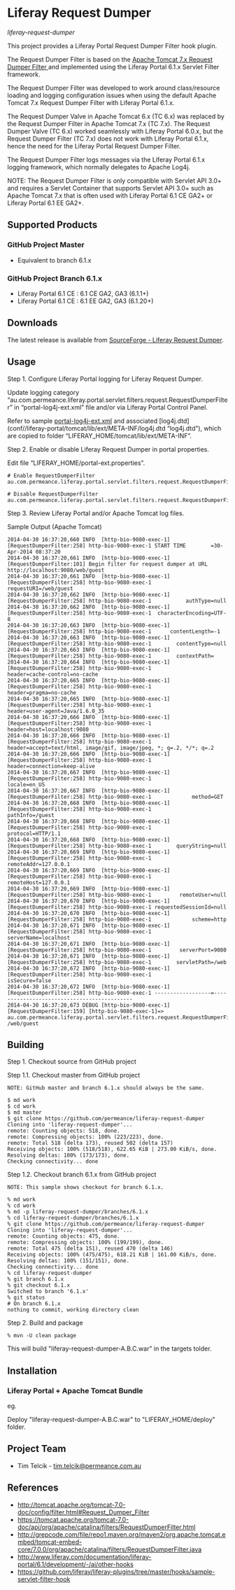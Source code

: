 # Liferay Request Dumper

*liferay-request-dumper*

This project provides a Liferay Portal Request Dumper Filter hook plugin.

The Request Dumper Filter is based on the [Apache Tomcat 7.x Request Dumper Filter ](http://tomcat.apache.org/tomcat-7.0-doc/config/filter.html#Request_Dumper_Filter "The Request Dumper Filter is based on the [Apache Tomcat 7.x Request Dumper Filter") and implemented using the Liferay Portal 6.1.x Servlet Filter framework.

The Request Dumper Filter was developed to work around class/resource loading and logging configuration issues when using the default Apache Tomcat 7.x Request Dumper Filter with Liferay Portal 6.1.x.

The Request Dumper Valve in Apache Tomcat 6.x (TC 6.x) was replaced by the Request Dumper Filter in Apache Tomcat 7.x (TC 7.x). The Request Dumper Valve (TC 6.x) worked seamlessly with Liferay Portal 6.0.x, but the Request Dumper Filter (TC 7.x) does not work with Liferay Portal 6.1.x, hence the need for the Liferay Portal Request Dumper Filter.

The Request Dumper Filter logs messages via the Liferay Portal 6.1.x logging framework, which normally delegates to Apache Log4j.

NOTE: The Request Dumper Filter is only compatible with Servlet API 3.0+ and requires a Servlet Container that supports Servlet API 3.0+ such as Apache Tomcat 7.x that is often used with Liferay Portal 6.1 CE GA2+ or Liferay Portal 6.1 EE GA2+.


## Supported Products

### GitHub Project Master

* Equivalent to branch 6.1.x

### GitHub Project Branch 6.1.x

* Liferay Portal 6.1 CE : 6.1 CE GA2, GA3 (6.1.1+)
* Liferay Portal 6.1 CE : 6.1 EE GA2, GA3 (6.1.20+)


## Downloads

The latest release is available from [SourceForge - Liferay Request Dumper](https://sourceforge.net/projects/permeance-apps/files/liferay-request-dumper/ "Liferay Request Dumper").


## Usage

Step 1. Configure Liferay Portal logging for Liferay Request Dumper.

Update logging category “au.com.permeance.liferay.portal.servlet.filters.request.RequestDumperFilter” in “portal-log4j-ext.xml” file and/or via Liferay Portal Control Panel.

Refer to sample [portal-log4j-ext.xml](conf//liferay-portal/tomcat/lib/ext/META-INF/portal-log4j-ext.xml "portal-log4j-ext.xml") and associated [log4j.dtd](conf//liferay-portal/tomcat/lib/ext/META-INF/log4j.dtd “log4j.dtd”), which are copied to folder “LIFERAY_HOME/tomcat/lib/ext/META-INF”.

Step 2. Enable or disable Liferay Request Dumper in portal properties.

Edit file “LIFERAY_HOME/portal-ext.properties”.

    # Enable RequestDumperFilter
    au.com.permeance.liferay.portal.servlet.filters.request.RequestDumperFilter=true

    # Disable RequestDumperFilter
    au.com.permeance.liferay.portal.servlet.filters.request.RequestDumperFilter=false

Step 3. Review Liferay Portal and/or Apache Tomcat log files.

Sample Output (Apache Tomcat)

    2014-04-30 16:37:20,660 INFO  [http-bio-9080-exec-1][RequestDumperFilter:258] http-bio-9080-exec-1 START TIME        =30-Apr-2014 08:37:20
    2014-04-30 16:37:20,661 INFO  [http-bio-9080-exec-1][RequestDumperFilter:101] Begin filter for request dumper at URL http://localhost:9080/web/guest
    2014-04-30 16:37:20,661 INFO  [http-bio-9080-exec-1][RequestDumperFilter:258] http-bio-9080-exec-1         requestURI=/web/guest
    2014-04-30 16:37:20,662 INFO  [http-bio-9080-exec-1][RequestDumperFilter:258] http-bio-9080-exec-1           authType=null
    2014-04-30 16:37:20,662 INFO  [http-bio-9080-exec-1][RequestDumperFilter:258] http-bio-9080-exec-1  characterEncoding=UTF-8
    2014-04-30 16:37:20,663 INFO  [http-bio-9080-exec-1][RequestDumperFilter:258] http-bio-9080-exec-1      contentLength=-1
    2014-04-30 16:37:20,663 INFO  [http-bio-9080-exec-1][RequestDumperFilter:258] http-bio-9080-exec-1        contentType=null
    2014-04-30 16:37:20,663 INFO  [http-bio-9080-exec-1][RequestDumperFilter:258] http-bio-9080-exec-1        contextPath=
    2014-04-30 16:37:20,664 INFO  [http-bio-9080-exec-1][RequestDumperFilter:258] http-bio-9080-exec-1             header=cache-control=no-cache
    2014-04-30 16:37:20,665 INFO  [http-bio-9080-exec-1][RequestDumperFilter:258] http-bio-9080-exec-1             header=pragma=no-cache
    2014-04-30 16:37:20,665 INFO  [http-bio-9080-exec-1][RequestDumperFilter:258] http-bio-9080-exec-1             header=user-agent=Java/1.6.0_35
    2014-04-30 16:37:20,666 INFO  [http-bio-9080-exec-1][RequestDumperFilter:258] http-bio-9080-exec-1             header=host=localhost:9080
    2014-04-30 16:37:20,666 INFO  [http-bio-9080-exec-1][RequestDumperFilter:258] http-bio-9080-exec-1             header=accept=text/html, image/gif, image/jpeg, *; q=.2, */*; q=.2
    2014-04-30 16:37:20,666 INFO  [http-bio-9080-exec-1][RequestDumperFilter:258] http-bio-9080-exec-1             header=connection=keep-alive
    2014-04-30 16:37:20,667 INFO  [http-bio-9080-exec-1][RequestDumperFilter:258] http-bio-9080-exec-1             locale=en_US
    2014-04-30 16:37:20,667 INFO  [http-bio-9080-exec-1][RequestDumperFilter:258] http-bio-9080-exec-1             method=GET
    2014-04-30 16:37:20,668 INFO  [http-bio-9080-exec-1][RequestDumperFilter:258] http-bio-9080-exec-1           pathInfo=/guest
    2014-04-30 16:37:20,668 INFO  [http-bio-9080-exec-1][RequestDumperFilter:258] http-bio-9080-exec-1           protocol=HTTP/1.1
    2014-04-30 16:37:20,668 INFO  [http-bio-9080-exec-1][RequestDumperFilter:258] http-bio-9080-exec-1        queryString=null
    2014-04-30 16:37:20,669 INFO  [http-bio-9080-exec-1][RequestDumperFilter:258] http-bio-9080-exec-1         remoteAddr=127.0.0.1
    2014-04-30 16:37:20,669 INFO  [http-bio-9080-exec-1][RequestDumperFilter:258] http-bio-9080-exec-1         remoteHost=127.0.0.1
    2014-04-30 16:37:20,669 INFO  [http-bio-9080-exec-1][RequestDumperFilter:258] http-bio-9080-exec-1         remoteUser=null
    2014-04-30 16:37:20,670 INFO  [http-bio-9080-exec-1][RequestDumperFilter:258] http-bio-9080-exec-1 requestedSessionId=null
    2014-04-30 16:37:20,670 INFO  [http-bio-9080-exec-1][RequestDumperFilter:258] http-bio-9080-exec-1             scheme=http
    2014-04-30 16:37:20,671 INFO  [http-bio-9080-exec-1][RequestDumperFilter:258] http-bio-9080-exec-1         serverName=localhost
    2014-04-30 16:37:20,671 INFO  [http-bio-9080-exec-1][RequestDumperFilter:258] http-bio-9080-exec-1         serverPort=9080
    2014-04-30 16:37:20,671 INFO  [http-bio-9080-exec-1][RequestDumperFilter:258] http-bio-9080-exec-1        servletPath=/web
    2014-04-30 16:37:20,672 INFO  [http-bio-9080-exec-1][RequestDumperFilter:258] http-bio-9080-exec-1           isSecure=false
    2014-04-30 16:37:20,672 INFO  [http-bio-9080-exec-1][RequestDumperFilter:258] http-bio-9080-exec-1 ------------------=--------------------------------------------
    2014-04-30 16:37:20,673 DEBUG [http-bio-9080-exec-1][RequestDumperFilter:159] [http-bio-9080-exec-1]=> au.com.permeance.liferay.portal.servlet.filters.request.RequestDumperFilter /web/guest

## Building

Step 1. Checkout source from GitHub project

Step 1.1. Checkout master from GitHub project

    NOTE: GitHub master and branch 6.1.x should always be the same.

    $ md work
    $ cd work
    $ md master
    $ git clone https://github.com/permeance/liferay-request-dumper
    Cloning into 'liferay-request-dumper'...
    remote: Counting objects: 518, done.
    remote: Compressing objects: 100% (223/223), done.
    remote: Total 518 (delta 173), reused 502 (delta 157)
    Receiving objects: 100% (518/518), 622.65 KiB | 273.00 KiB/s, done.
    Resolving deltas: 100% (173/173), done.
    Checking connectivity... done

Step 1.2. Checkout branch 6.1.x from GitHub project

    NOTE: This sample shows checkout for branch 6.1.x. 

    % md work
    % cd work
    % md -p liferay-request-dumper/branches/6.1.x
    % cd liferay-request-dumper/branches/6.1.x
    % git clone https://github.com/permeance/liferay-request-dumper
    Cloning into 'liferay-request-dumper'...
    remote: Counting objects: 475, done.
    remote: Compressing objects: 100% (199/199), done.
    remote: Total 475 (delta 151), reused 470 (delta 146)
    Receiving objects: 100% (475/475), 618.21 KiB | 161.00 KiB/s, done.
    Resolving deltas: 100% (151/151), done.
    Checking connectivity... done
    % cd liferay-request-dumper
    % git branch 6.1.x
    % git checkout 6.1.x
    Switched to branch '6.1.x'
    % git status
    # On branch 6.1.x
    nothing to commit, working directory clean

Step 2. Build and package

    % mvn -U clean package

This will build "liferay-request-dumper-A.B.C.war" in the targets tolder.


## Installation

### Liferay Portal + Apache Tomcat Bundle

eg.

Deploy "liferay-request-dumper-A.B.C.war" to "LIFERAY_HOME/deploy" folder.


## Project Team

* Tim Telcik - tim.telcik@permeance.com.au

## References

 * http://tomcat.apache.org/tomcat-7.0-doc/config/filter.html#Request_Dumper_Filter
 * https://tomcat.apache.org/tomcat-7.0-doc/api/org/apache/catalina/filters/RequestDumperFilter.html
 * http://grepcode.com/file/repo1.maven.org/maven2/org.apache.tomcat.embed/tomcat-embed-core/7.0.0/org/apache/catalina/filters/RequestDumperFilter.java
 * http://www.liferay.com/documentation/liferay-portal/6.1/development/-/ai/other-hooks
 * https://github.com/liferay/liferay-plugins/tree/master/hooks/sample-servlet-filter-hook
